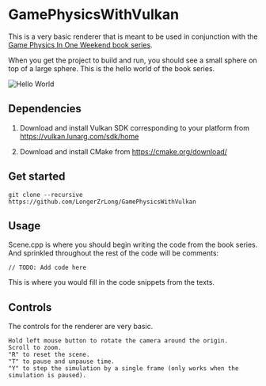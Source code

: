 # GamePhysicsWithVulkan

This is a very basic renderer that is meant to be used in conjunction with the [Game Physics In One Weekend book series](https://gamephysicsweekend.github.io/).

When you get the project to build and run, you should see a small sphere on top of a large sphere.  This is the hello world of the book series.

![Hello World](https://github.com/gamephysicsweekend/VulkanRenderer/blob/main/data/images/helloworld.jpg?raw=true)

## Dependencies

1. Download and install Vulkan SDK corresponding to your platform from https://vulkan.lunarg.com/sdk/home

2. Download and install CMake from https://cmake.org/download/

## Get started
```
git clone --recursive https://github.com/LongerZrLong/GamePhysicsWithVulkan
```

## Usage

Scene.cpp is where you should begin writing the code from the book series.  And sprinkled throughout the rest of the code will be comments:

```
// TODO: Add code here
```

This is where you would fill in the code snippets from the texts.

## Controls

The controls for the renderer are very basic.

```
Hold left mouse button to rotate the camera around the origin.
Scroll to zoom.
"R" to reset the scene.
"T" to pause and unpause time.
"Y" to step the simulation by a single frame (only works when the simulation is paused).
```